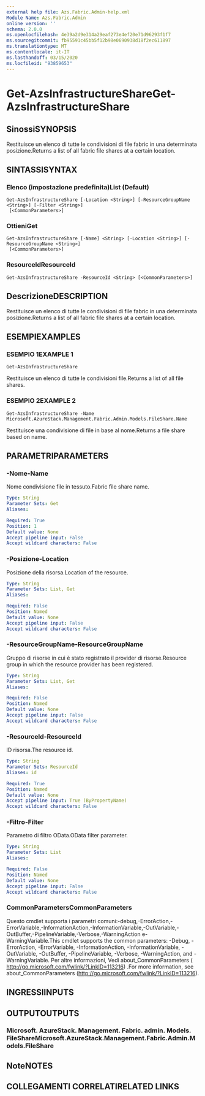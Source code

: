 ```yaml
---
external help file: Azs.Fabric.Admin-help.xml
Module Name: Azs.Fabric.Admin
online version: ''
schema: 2.0.0
ms.openlocfilehash: 4e39a2d9e314a29eaf273e4ef20e71d96293f1f7
ms.sourcegitcommit: fb95591c45bb5f12b98e0690938d18f2ec611897
ms.translationtype: MT
ms.contentlocale: it-IT
ms.lasthandoff: 03/15/2020
ms.locfileid: "93859653"
---
```

# <span data-ttu-id="24def-101">Get-AzsInfrastructureShare</span><span class="sxs-lookup"><span data-stu-id="24def-101">Get-AzsInfrastructureShare</span></span>

## <span data-ttu-id="24def-102">Sinossi</span><span class="sxs-lookup"><span data-stu-id="24def-102">SYNOPSIS</span></span>
<span data-ttu-id="24def-103">Restituisce un elenco di tutte le condivisioni di file fabric in una determinata posizione.</span><span class="sxs-lookup"><span data-stu-id="24def-103">Returns a list of all fabric file shares at a certain location.</span></span>

## <span data-ttu-id="24def-104">SINTASSI</span><span class="sxs-lookup"><span data-stu-id="24def-104">SYNTAX</span></span>

### <span data-ttu-id="24def-105">Elenco (impostazione predefinita)</span><span class="sxs-lookup"><span data-stu-id="24def-105">List (Default)</span></span>
```
Get-AzsInfrastructureShare [-Location <String>] [-ResourceGroupName <String>] [-Filter <String>]
 [<CommonParameters>]
```

### <span data-ttu-id="24def-106">Ottieni</span><span class="sxs-lookup"><span data-stu-id="24def-106">Get</span></span>
```
Get-AzsInfrastructureShare [-Name] <String> [-Location <String>] [-ResourceGroupName <String>]
 [<CommonParameters>]
```

### <span data-ttu-id="24def-107">ResourceId</span><span class="sxs-lookup"><span data-stu-id="24def-107">ResourceId</span></span>
```
Get-AzsInfrastructureShare -ResourceId <String> [<CommonParameters>]
```

## <span data-ttu-id="24def-108">Descrizione</span><span class="sxs-lookup"><span data-stu-id="24def-108">DESCRIPTION</span></span>
<span data-ttu-id="24def-109">Restituisce un elenco di tutte le condivisioni di file fabric in una determinata posizione.</span><span class="sxs-lookup"><span data-stu-id="24def-109">Returns a list of all fabric file shares at a certain location.</span></span>

## <span data-ttu-id="24def-110">ESEMPI</span><span class="sxs-lookup"><span data-stu-id="24def-110">EXAMPLES</span></span>

### <span data-ttu-id="24def-111">ESEMPIO 1</span><span class="sxs-lookup"><span data-stu-id="24def-111">EXAMPLE 1</span></span>
```
Get-AzsInfrastructureShare
```

<span data-ttu-id="24def-112">Restituisce un elenco di tutte le condivisioni file.</span><span class="sxs-lookup"><span data-stu-id="24def-112">Returns a list of all file shares.</span></span>

### <span data-ttu-id="24def-113">ESEMPIO 2</span><span class="sxs-lookup"><span data-stu-id="24def-113">EXAMPLE 2</span></span>
```
Get-AzsInfrastructureShare -Name Microsoft.AzureStack.Management.Fabric.Admin.Models.FileShare.Name
```

<span data-ttu-id="24def-114">Restituisce una condivisione di file in base al nome.</span><span class="sxs-lookup"><span data-stu-id="24def-114">Returns a file share based on name.</span></span>

## <span data-ttu-id="24def-115">PARAMETRI</span><span class="sxs-lookup"><span data-stu-id="24def-115">PARAMETERS</span></span>

### <span data-ttu-id="24def-116">-Nome</span><span class="sxs-lookup"><span data-stu-id="24def-116">-Name</span></span>
<span data-ttu-id="24def-117">Nome condivisione file in tessuto.</span><span class="sxs-lookup"><span data-stu-id="24def-117">Fabric file share name.</span></span>

```yaml
Type: String
Parameter Sets: Get
Aliases:

Required: True
Position: 1
Default value: None
Accept pipeline input: False
Accept wildcard characters: False
```

### <span data-ttu-id="24def-118">-Posizione</span><span class="sxs-lookup"><span data-stu-id="24def-118">-Location</span></span>
<span data-ttu-id="24def-119">Posizione della risorsa.</span><span class="sxs-lookup"><span data-stu-id="24def-119">Location of the resource.</span></span>

```yaml
Type: String
Parameter Sets: List, Get
Aliases:

Required: False
Position: Named
Default value: None
Accept pipeline input: False
Accept wildcard characters: False
```

### <span data-ttu-id="24def-120">-ResourceGroupName</span><span class="sxs-lookup"><span data-stu-id="24def-120">-ResourceGroupName</span></span>
<span data-ttu-id="24def-121">Gruppo di risorse in cui è stato registrato il provider di risorse.</span><span class="sxs-lookup"><span data-stu-id="24def-121">Resource group in which the resource provider has been registered.</span></span>

```yaml
Type: String
Parameter Sets: List, Get
Aliases:

Required: False
Position: Named
Default value: None
Accept pipeline input: False
Accept wildcard characters: False
```

### <span data-ttu-id="24def-122">-ResourceId</span><span class="sxs-lookup"><span data-stu-id="24def-122">-ResourceId</span></span>
<span data-ttu-id="24def-123">ID risorsa.</span><span class="sxs-lookup"><span data-stu-id="24def-123">The resource id.</span></span>

```yaml
Type: String
Parameter Sets: ResourceId
Aliases: id

Required: True
Position: Named
Default value: None
Accept pipeline input: True (ByPropertyName)
Accept wildcard characters: False
```

### <span data-ttu-id="24def-124">-Filtro</span><span class="sxs-lookup"><span data-stu-id="24def-124">-Filter</span></span>
<span data-ttu-id="24def-125">Parametro di filtro OData.</span><span class="sxs-lookup"><span data-stu-id="24def-125">OData filter parameter.</span></span>

```yaml
Type: String
Parameter Sets: List
Aliases:

Required: False
Position: Named
Default value: None
Accept pipeline input: False
Accept wildcard characters: False
```

### <span data-ttu-id="24def-126">CommonParameters</span><span class="sxs-lookup"><span data-stu-id="24def-126">CommonParameters</span></span>
<span data-ttu-id="24def-127">Questo cmdlet supporta i parametri comuni:-debug,-ErrorAction,-ErrorVariable,-InformationAction,-InformationVariable,-OutVariable,-OutBuffer,-PipelineVariable,-Verbose,-WarningAction e-WarningVariable.</span><span class="sxs-lookup"><span data-stu-id="24def-127">This cmdlet supports the common parameters: -Debug, -ErrorAction, -ErrorVariable, -InformationAction, -InformationVariable, -OutVariable, -OutBuffer, -PipelineVariable, -Verbose, -WarningAction, and -WarningVariable.</span></span> <span data-ttu-id="24def-128">Per altre informazioni, Vedi about_CommonParameters ( http://go.microsoft.com/fwlink/?LinkID=113216) .</span><span class="sxs-lookup"><span data-stu-id="24def-128">For more information, see about_CommonParameters (http://go.microsoft.com/fwlink/?LinkID=113216).</span></span>

## <span data-ttu-id="24def-129">INGRESSI</span><span class="sxs-lookup"><span data-stu-id="24def-129">INPUTS</span></span>

## <span data-ttu-id="24def-130">OUTPUT</span><span class="sxs-lookup"><span data-stu-id="24def-130">OUTPUTS</span></span>

### <span data-ttu-id="24def-131">Microsoft. AzureStack. Management. Fabric. admin. Models. FileShare</span><span class="sxs-lookup"><span data-stu-id="24def-131">Microsoft.AzureStack.Management.Fabric.Admin.Models.FileShare</span></span>

## <span data-ttu-id="24def-132">Note</span><span class="sxs-lookup"><span data-stu-id="24def-132">NOTES</span></span>

## <span data-ttu-id="24def-133">COLLEGAMENTI CORRELATI</span><span class="sxs-lookup"><span data-stu-id="24def-133">RELATED LINKS</span></span>
